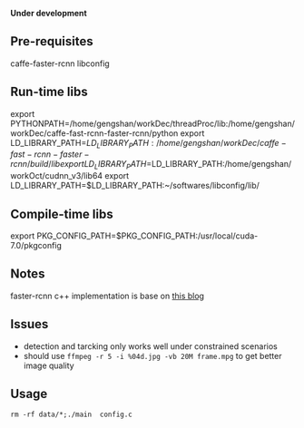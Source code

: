 **Under development**

## Pre-requisites
caffe-faster-rcnn
libconfig

## Run-time libs
export PYTHONPATH=/home/gengshan/workDec/threadProc/lib:/home/gengshan/workDec/caffe-fast-rcnn-faster-rcnn/python
export LD_LIBRARY_PATH=$LD_LIBRARY_PATH:/home/gengshan/workDec/caffe-fast-rcnn-faster-rcnn/build/lib
export LD_LIBRARY_PATH=$LD_LIBRARY_PATH:/home/gengshan/workOct/cudnn_v3/lib64
export LD_LIBRARY_PATH=$LD_LIBRARY_PATH:~/softwares/libconfig/lib/

## Compile-time libs
export PKG_CONFIG_PATH=$PKG_CONFIG_PATH:/usr/local/cuda-7.0/pkgconfig

## Notes

faster-rcnn c++ implementation is base on [this blog](http://blog.csdn.net/xyy19920105/article/details/50440957)

## Issues
- detection and tarcking only works well under constrained scenarios
- should use `ffmpeg -r 5 -i %04d.jpg -vb 20M frame.mpg` to get better image quality

## Usage
`rm -rf data/*;./main  config.c`
